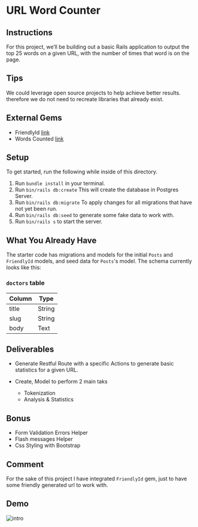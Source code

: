# URL Word Counter

## Instructions

For this project, we’ll be building out a basic Rails application to output the
top 25 words on a given URL, with the number of times that word is on the page.

## Tips

We could leverage open source projects to help achieve better results. therefore
we do not need to recreate libraries that already exist.

## External Gems

-   FriendlyId [link](https://rubygems.org/gems/words_counted/versions/1.0.2)
-   Words Counted [link](https://rubygems.org/gems/friendly_id)

## Setup

To get started, run the following while inside of this directory.

1. Run `bundle install` in your terminal.
2. Run `bin/rails db:create` This will create the database in Postgres Server.
3. Run `bin/rails db:migrate` To apply changes for all migrations that have not
   yet been run.
4. Run `bin/rails db:seed` to generate some fake data to work with.
5. Run `bin/rails s` to start the server.

## What You Already Have

The starter code has migrations and models for the initial `Posts` and
`FriendlyId` models, and seed data for `Posts`'s model. The schema currently
looks like this:

### `doctors` table

| Column | Type   |
| ------ | ------ |
| title  | String |
| slug   | String |
| body   | Text   |

## Deliverables

-   Generate Restful Route with a specific Actions to generate basic statistics
    for a given URL.

-   Create, Model to perform 2 main taks

    -   Tokenization
    -   Analysis & Statistics

## Bonus

-   Form Validation Errors Helper
-   Flash messages Helper
-   Css Styling with Bootstrap

## Comment

For the sake of this project I have integrated `FriendlyId` gem, just to have
some friendly generated url to work with.

## Demo

![intro](https://user-images.githubusercontent.com/73612260/192164386-e6d7e7b2-51cf-4ad3-8bb2-d1b373855e2c.gif)
